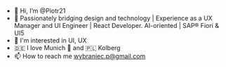 - 👋 Hi, I’m @Piotr21
- 🧬 Passionately bridging design and technology | Experience as a UX Manager and UI Engineer | React Developer. AI-oriented | SAP® Fiori & UI5
- 🍭 I'm interested in UI, UX
- 🇩🇪 I love Munich 🥨 and 🇵🇱 Kolberg
- 📫 How to reach me wybraniec.p@gmail.com

<!---
Piotr21/Piotr21 is a ✨ special ✨ repository because its `README.md` (this file) appears on your GitHub profile.
You can click the Preview link to take a look at your changes.
--->
